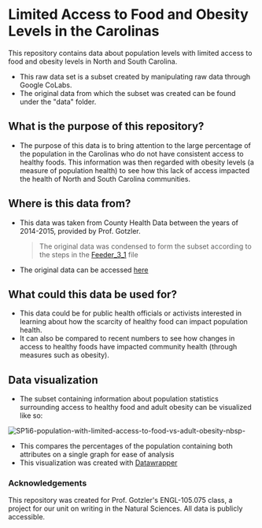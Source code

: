 # Limited Access to Food and Obesity Levels in the Carolinas

This repository contains data about population levels with limited access to food and obesity levels in North and South Carolina.
- This raw data set is a subset created by manipulating raw data through Google CoLabs.
- The original data from which the subset was created can be found under the "data" folder.

## What is the purpose of this repository?
- The purpose of this data is to bring attention to the large percentage of the population in the Carolinas who do not have consistent access to healthy foods. This information was then regarded with obesity levels (a measure of population health) to see how this lack of access impacted the health of North and South Carolina communities.
## Where is this data from?
- This data was taken from County Health Data between the years of 2014-2015, provided by Prof. Gotzler.
  > The original data was condensed to form the subset according to the steps in the [Feeder_3_1](https://github.com/czhang871/Limited-Access-to-Food-and-Obesity-in-the-Carolinas/blob/main/Feeder_3_1.ipynb) file
- The original data can be accessed [here](https://drive.google.com/file/d/134lz04JTLVIbwfsBmuJOEWcRZFOPvUUo/view)
## What could this data be used for?
- This data could be for public health officials or activists interested in learning about how the scarcity of healthy food can impact population health.
- It can also be compared to recent numbers to see how changes in access to healthy foods have impacted community health (through measures such as obesity).
## Data visualization
- The subset containing information about population statistics surrounding access to healthy food and adult obesity can be visualized like so:
  
![SP1i6-population-with-limited-access-to-food-vs-adult-obesity-nbsp-](https://github.com/user-attachments/assets/ee5fcf77-b160-492d-bc3d-a19ae1831415)

- This compares the percentages of the population containing both attributes on a single graph for ease of analysis
- This visualization was created with [Datawrapper](https://www.datawrapper.de/)
### Acknowledgements
This repository was created for Prof. Gotzler's ENGL-105.075 class, a project for our unit on writing in the Natural Sciences. All data is publicly accessible.

